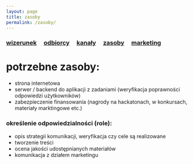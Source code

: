 ```yaml
---
layout: page
title: zasoby
permalink: /zasoby/
---
```



<h3>
    <a href="{{ site.baseurl }}/wizerunek">wizerunek</a> &nbsp; &nbsp;
    <a href="{{ site.baseurl }}/odbiorcy">odbiorcy</a> &nbsp; &nbsp;
    <a href="{{ site.baseurl }}/kanaly">kanały</a> &nbsp; &nbsp;
    <a href="{{ site.baseurl }}/zasoby">zasoby</a> &nbsp; &nbsp;
    <a href="{{ site.baseurl }}/marketing">marketing</a> &nbsp; &nbsp;
</h3>

# potrzebne zasoby:

<ul>
    <li> strona internetowa </li>
    <li> serwer / backend  do aplikacji z zadaniami (weryfikacja poprawności odpowiedzi użytkowników) </li>
    <li> zabezpieczenie finansowania (nagrody na hackatonach, w konkursach, materiały marktingowe etc.) </li>
</ul>

### określenie odpowiedzialności (role):

<ul>
    <li> opis strategii komunikacji, weryfikacja czy cele są realizowane </li>
    <li> tworzenie treści </li>
    <li> ocena jakości udostępnianych materiałów </li>
    <li> komunikacja z działem marketingu </li>
</ul>
